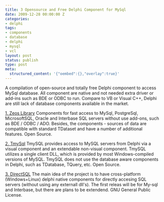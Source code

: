```yaml
---
title: 3 Opensource and Free Delphi Component for MySql
date: 2009-12-28 00:00:00 Z
categories:
- delphi
tags:
- components
- database
- delphi
- mysql
- vcl
layout: post
status: publish
type: post
meta:
  structured_content: '{"oembed":{},"overlay":true}'
---
```


A compilation of open-source and totally free Delphi component to access MySql database. All component are native and not needed extra driver or add-ins such as BDE or ODBC to run. Compare to VB or Visual C++, Delphi are still lack of database components available in the market.

[1. Zeos Library](http://zeoslib.sourceforge.net/) Components for fast access to MySql, PostgreSql, MicrosoftSQL, Oracle and Interbase SQL servers without use add-ons, such as BDE / ODBC / ADO. Besides, the components - sources of data are compatible with standard TDataset and have a number of additional features. Open Source.

[2. TmySql](http://www.productivity.org/projects/tmysql/) TmySQL provides access to MySQL servers from Delphi via a visual component and an extendable non-visual component. TmySQL utilizes a single client DLL, which is provided by most Windows-compiled versions of MySQL. TmySQL does not use the database aware components in Delphi, such as TDatabase, TQuery, etc. Open Source.

[3. DirectSQL](http://directsql.sourceforge.net/) The main idea of the project is to have cross-platform (Windows+Linux) delphi native components for directly accesing SQL servers (without using any externall dll's). The first releas will be for My-sql and Interbase, but there are plans to be extendend. GNU General Public License.

